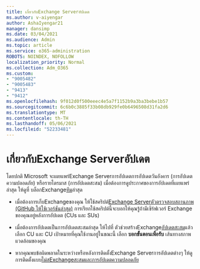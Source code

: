 ```yaml
---
title: เกี่ยวกับExchange Serverอัปเดต
ms.author: v-aiyengar
author: AshaIyengar21
manager: dansimp
ms.date: 03/04/2021
ms.audience: Admin
ms.topic: article
ms.service: o365-administration
ROBOTS: NOINDEX, NOFOLLOW
localization_priority: Normal
ms.collection: Adm_O365
ms.custom:
- "9005482"
- "9005483"
- "9413"
- "9412"
ms.openlocfilehash: 9f012d0f500eeec4e5a7f1152b9a3ba3bebe1b57
ms.sourcegitcommit: 6c6b0c3885f33b08db929fe0b6496508d31fa2d6
ms.translationtype: MT
ms.contentlocale: th-TH
ms.lasthandoff: 05/06/2021
ms.locfileid: "52233481"
---
```

# <a name="about-exchange-server-updates"></a>เกี่ยวกับExchange Serverอัปเดต

โดยปกติ Microsoft จะเผยแพร่Exchange Serverการอัปเดตการอัปเดตวันอังคาร (การอัปเดตความปลอดภัย) หรือรายไตรมาส (การอัปเดตสะสม) เมื่อต้องการดูประกาศของการอัปเดตที่เผยแพร่ล่าสุด ให้ดูที่ บล็อกExchange[ทีม](https://aka.ms/ehlo)ล่าสุด

- เมื่อต้องการเก็บExchangeของคุณ ให้ใช้สคริปต์[Exchange Serverตัวตรวจสอบสถานภาพ (GitHub ให้ใช้เวอร์ชันล่าสุด)](https://aka.ms/ExchangeHealthChecker) การเรียกใช้สคริปต์นี้จะบอกให้คุณรู้ถ้ามีเซิร์ฟเวอร์ Exchange ของคุณอยู่หลังการอัปเดต (CUs และ SUs)

- เมื่อต้องการอัปเดตเป็นการอัปเดตสะสมล่าสุด ให้ไปที่ ตัวช่วยสร้างExchange[อัปเดตสะสม](https://aka.ms/ExchangeUpdateWizard)แล้วเลือก CU และ CU เป้าหมายที่คุณใช้งานอยู่ในขณะนี้ เลือก **บอกขั้นตอนเพื่อรับ** เส้นทางสภาพแวดล้อมของคุณ

- หากคุณพบข้อผิดพลาดในระหว่างหรือหลังการติดตั้งExchange Serverการอัปเดตต่างๆ ให้ดู การติดตั้งแบบ[ไม่สExchangeสะสมและการอัปเดตความปลอดภัย](https://docs.microsoft.com/exchange/troubleshoot/client-connectivity/exchange-security-update-issues)
